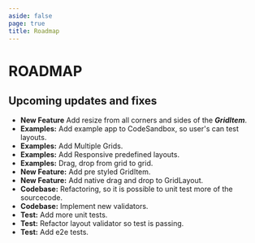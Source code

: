 ```yaml
---
aside: false
page: true
title: Roadmap
---
```


# ROADMAP

## Upcoming updates and fixes
* __New Feature__ Add resize from all corners and sides of the ***GridItem***.
* __Examples:__ Add example app to CodeSandbox, so user's can test layouts.
* __Examples:__ Add Multiple Grids.
* __Examples:__ Add Responsive predefined layouts.
* __Examples:__ Drag, drop from grid to grid.
* __New Feature:__ Add pre styled GridItem.
* __New Feature:__ Add native drag and drop to GridLayout.
* __Codebase:__ Refactoring, so it is possible to unit test more of the sourcecode.
* __Codebase:__ Implement new validators.
* __Test:__ Add more unit tests.
* __Test:__ Refactor layout validator so test is passing.
* __Test:__ Add e2e tests.
